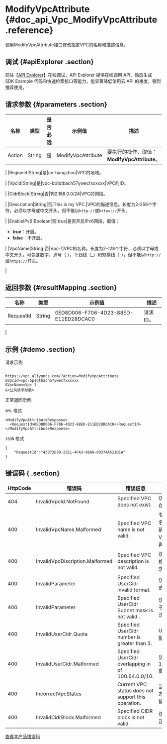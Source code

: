 # ModifyVpcAttribute {#doc_api_Vpc_ModifyVpcAttribute .reference}

调用ModifyVpcAttribute接口修改指定VPC的名称和描述信息。

## 调试 {#apiExplorer .section}

前往【[API Explorer](https://api.aliyun.com/#product=Vpc&api=ModifyVpcAttribute)】在线调试，API Explorer 提供在线调用 API、动态生成 SDK Example 代码和快速检索接口等能力，能显著降低使用云 API 的难度，强烈推荐使用。

## 请求参数 {#parameters .section}

|名称|类型|是否必选|示例值|描述|
|--|--|----|---|--|
|Action|String|是|ModifyVpcAttribute|要执行的操作，取值： **ModifyVpcAttribute**。

 |
|RegionId|String|是|cn-hangzhou|VPC的地域。

 |
|VpcId|String|是|vpc-bp1qtbach57ywecfxxxxxx|VPC的ID。

 |
|CidrBlock|String|否|192.168.0.0/24|VPC的网段。

 |
|Description|String|否|This is my VPC.|VPC的描述信息。长度为2-256个字符，必须以字母或中文开头，但不能以`http://`或`https://`开头。

 |
|EnableIPv6|Boolean|否|true|是否开启IPv6网段，取值：

 -   **true**：开启。
-   **false**：不开启。

 |
|VpcName|String|否|Vpc-1|VPC的名称。长度为2-128个字符，必须以字母或中文开头，可包含数字，点号（.），下划线（\_）和短横线（-），但不能以`http://`或`https://`开头。

 |

## 返回参数 {#resultMapping .section}

|名称|类型|示例值|描述|
|--|--|---|--|
|RequestId|String|0ED8D006-F706-4D23-88ED-E11ED28DCAC0|请求ID。

 |

## 示例 {#demo .section}

请求示例

``` {#request_demo}

https://vpc.aliyuncs.com/?Action=ModifyVpcAttribute
&VpcId=vpc-bp1qtbach57ywecfxxxxxx
&VpcName=Vpc-1
&<公共请求参数>

```

正常返回示例

`XML` 格式

``` {#xml_return_success_demo}
<ModifyVpcAttributeResponse>
  <RequestId>0ED8D006-F706-4D23-88ED-E11ED28DCAC0</RequestId>
</ModifyVpcAttributeResponse>

```

`JSON` 格式

``` {#json_return_success_demo}
{
	"RequestId":"43B72D30-25E1-4FA3-96A8-89374A521D1A"
}
```

## 错误码 { .section}

|HttpCode|错误码|错误信息|描述|
|--------|---|----|--|
|404|InvalidVpcId.NotFound|Specified VPC does not exist.|该 VPC 不存在。|
|400|InvalidVpcName.Malformed|Specified VPC name is not valid.|专有网络VPC名称格式不正确，请您修复VPC的格式后再重试。|
|400|InvalidVpcDiscription.Malformed|Specified VPC description is not valid.|该 VPC 描述的格式不符合要求。|
|400|InvalidParameter|Specified UserCidr invalid format.|该用户侧网段格式不正确。|
|400|InvalidParameter|Specified UserCidr Subnet mask is not valid .|该用户侧网段的子网掩码不合法。|
|400|InvalidUserCidr.Quota|Specified UserCidr number is greater than 3.|UserCird达到配额限制。|
|400|InvalidUserCidr.Malformed|Specified UserCidr overlapping in of 100.64.0.0/10.|该UserCird和100.64.0.0/10重叠。|
|400|IncorrectVpcStatus|Current VPC status does not support this operation.|当前 VPC 的状态无法支持这个操作。|
|400|InvalidCidrBlock.Malformed|Specified CIDR block is not valid.|该 CIDR 格式不正确。|

[查看本产品错误码](https://error-center.aliyun.com/status/product/Vpc)

